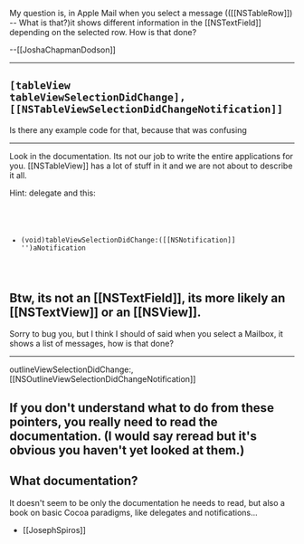 My question is, in Apple Mail when you select a message (([[NSTableRow]]) -- What is that?)it shows different information in the [[NSTextField]] depending on the selected row. How is that done?

--[[JoshaChapmanDodson]]

----

<code>[tableView tableViewSelectionDidChange], [[NSTableViewSelectionDidChangeNotification]]</code>
----
Is there any example code for that, because that was confusing 

----

Look in the documentation. Its not our job to write the entire applications for you. [[NSTableView]] has a lot of stuff in it and we are not about to describe it all.

Hint: delegate and this:

<code>

- (void)tableViewSelectionDidChange:([[NSNotification]] '')aNotification

</code>

Btw, its not an [[NSTextField]], its more likely an [[NSTextView]] or an [[NSView]].
----
Sorry to bug you, but I think I should of said when you select a Mailbox, it shows a list of messages, how is that done?

----

outlineViewSelectionDidChange:, [[NSOutlineViewSelectionDidChangeNotification]]

If you don't understand what to do from these pointers, you really need to read the documentation. (I would say reread but it's obvious you haven't yet looked at them.)
----
What documentation?
----

It doesn't seem to be only the documentation he needs to read, but also a book on basic Cocoa paradigms, like delegates and notifications...

- [[JosephSpiros]]